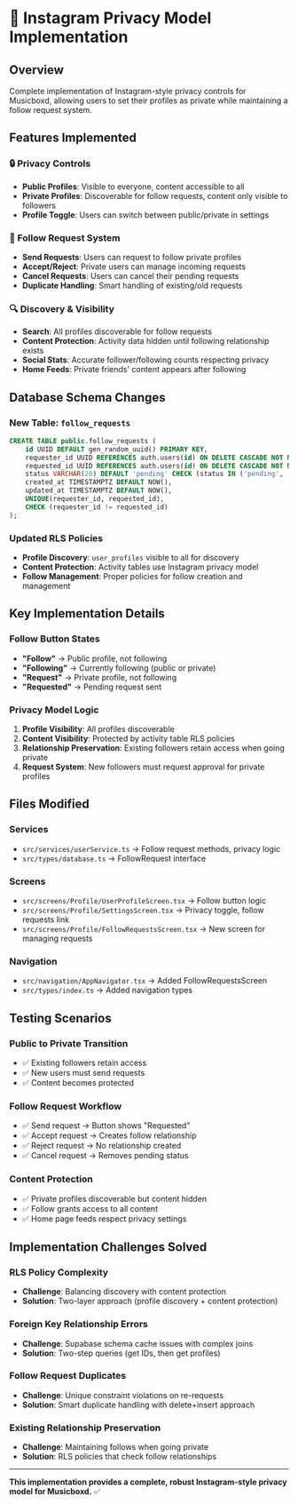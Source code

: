# 📱 Instagram Privacy Model Implementation

## Overview

Complete implementation of Instagram-style privacy controls for Musicboxd, allowing users to set their profiles as private while maintaining a follow request system.

## Features Implemented

### **🔒 Privacy Controls**
- **Public Profiles**: Visible to everyone, content accessible to all
- **Private Profiles**: Discoverable for follow requests, content only visible to followers
- **Profile Toggle**: Users can switch between public/private in settings

### **👥 Follow Request System**
- **Send Requests**: Users can request to follow private profiles
- **Accept/Reject**: Private users can manage incoming requests
- **Cancel Requests**: Users can cancel their pending requests
- **Duplicate Handling**: Smart handling of existing/old requests

### **🔍 Discovery & Visibility**
- **Search**: All profiles discoverable for follow requests
- **Content Protection**: Activity data hidden until following relationship exists
- **Social Stats**: Accurate follower/following counts respecting privacy
- **Home Feeds**: Private friends' content appears after following

## Database Schema Changes

### **New Table: `follow_requests`**
```sql
CREATE TABLE public.follow_requests (
    id UUID DEFAULT gen_random_uuid() PRIMARY KEY,
    requester_id UUID REFERENCES auth.users(id) ON DELETE CASCADE NOT NULL,
    requested_id UUID REFERENCES auth.users(id) ON DELETE CASCADE NOT NULL,
    status VARCHAR(20) DEFAULT 'pending' CHECK (status IN ('pending', 'accepted', 'rejected')),
    created_at TIMESTAMPTZ DEFAULT NOW(),
    updated_at TIMESTAMPTZ DEFAULT NOW(),
    UNIQUE(requester_id, requested_id),
    CHECK (requester_id != requested_id)
);
```

### **Updated RLS Policies**
- **Profile Discovery**: `user_profiles` visible to all for discovery
- **Content Protection**: Activity tables use Instagram privacy model
- **Follow Management**: Proper policies for follow creation and management

## Key Implementation Details

### **Follow Button States**
- **"Follow"** → Public profile, not following
- **"Following"** → Currently following (public or private)
- **"Request"** → Private profile, not following
- **"Requested"** → Pending request sent

### **Privacy Model Logic**
1. **Profile Visibility**: All profiles discoverable
2. **Content Visibility**: Protected by activity table RLS policies
3. **Relationship Preservation**: Existing followers retain access when going private
4. **Request System**: New followers must request approval for private profiles

## Files Modified

### **Services**
- `src/services/userService.ts` → Follow request methods, privacy logic
- `src/types/database.ts` → FollowRequest interface

### **Screens**
- `src/screens/Profile/UserProfileScreen.tsx` → Follow button logic
- `src/screens/Profile/SettingsScreen.tsx` → Privacy toggle, follow requests link
- `src/screens/Profile/FollowRequestsScreen.tsx` → New screen for managing requests

### **Navigation**
- `src/navigation/AppNavigator.tsx` → Added FollowRequestsScreen
- `src/types/index.ts` → Added navigation types

## Testing Scenarios

### **Public to Private Transition**
- ✅ Existing followers retain access
- ✅ New users must send requests
- ✅ Content becomes protected

### **Follow Request Workflow**
- ✅ Send request → Button shows "Requested"
- ✅ Accept request → Creates follow relationship
- ✅ Reject request → No relationship created
- ✅ Cancel request → Removes pending status

### **Content Protection**
- ✅ Private profiles discoverable but content hidden
- ✅ Follow grants access to all content
- ✅ Home page feeds respect privacy settings

## Implementation Challenges Solved

### **RLS Policy Complexity**
- **Challenge**: Balancing discovery with content protection
- **Solution**: Two-layer approach (profile discovery + content protection)

### **Foreign Key Relationship Errors**
- **Challenge**: Supabase schema cache issues with complex joins
- **Solution**: Two-step queries (get IDs, then get profiles)

### **Follow Request Duplicates**
- **Challenge**: Unique constraint violations on re-requests
- **Solution**: Smart duplicate handling with delete+insert approach

### **Existing Relationship Preservation**
- **Challenge**: Maintaining follows when going private
- **Solution**: RLS policies that check follow relationships

---

**This implementation provides a complete, robust Instagram-style privacy model for Musicboxd.** ✅